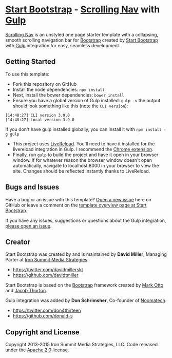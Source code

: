 # [Start Bootstrap](http://startbootstrap.com/) - [Scrolling Nav](http://startbootstrap.com/template-overviews/scrolling-nav/) with [Gulp](http://gulpjs.com/)

[Scrolling Nav](http://startbootstrap.com/template-overviews/scrolling-nav/) is an unstyled one page starter template with a collapsing, smooth scrolling navigation bar for [Bootstrap](http://getbootstrap.com/) created by [Start Bootstrap](http://startbootstrap.com/) with [Gulp](http://gulpjs.com/) integration for easy, seamless development.

## Getting Started

To use this template:
* Fork this repository on GitHub
* Install the node dependencies: ```npm install```
* Next, install the bower dependencies: ```bower install```
* Ensure you have a global version of Gulp installed: ```gulp -v``` the output should look something like this (note the ```CLI version```):

```Shell
[14:48:27] CLI version 3.9.0
[14:48:27] Local version 3.9.0
```
If you don't have gulp installed globally, you can install it with ```npm install -g gulp```
* This project uses [LiveReload](http://livereload.com/). You'll need to have it installed for the livereload integration in Gulp. I recommend the [Chrome extension](https://chrome.google.com/webstore/detail/livereload/jnihajbhpnppcggbcgedagnkighmdlei).
* Finally, run ```gulp``` to build the project and have it open in your browser window. If for whatever reason the browser window doesn't open automatically, navigate to localhost:8000 in your browser to view the site. Changes should be reflected instantly thanks to LiveReload.

## Bugs and Issues

Have a bug or an issue with this template? [Open a new issue](https://github.com/IronSummitMedia/startbootstrap-scrolling-nav/issues) here on GitHub or leave a comment on the [template overview page at Start Bootstrap](http://startbootstrap.com/template-overviews/scrolling-nav/).

If you have any issues, suggestions or questions about the Gulp integration, [please open an issue](https://github.com/donald-s/onepage-bootstrap-gulp).

## Creator

Start Bootstrap was created by and is maintained by **David Miller**, Managing Parter at [Iron Summit Media Strategies](http://www.ironsummitmedia.com/).

* https://twitter.com/davidmillerskt
* https://github.com/davidtmiller

Start Bootstrap is based on the [Bootstrap](http://getbootstrap.com/) framework created by [Mark Otto](https://twitter.com/mdo) and [Jacob Thorton](https://twitter.com/fat).

Gulp integration was added by **Don Schrimsher**, Co-founder of [Noomatech](http://noomatech.com).

* https://twitter.com/don4thirteen
* https://github.com/donald-s

## Copyright and License

Copyright 2013-2015 Iron Summit Media Strategies, LLC. Code released under the [Apache 2.0](https://github.com/IronSummitMedia/startbootstrap-scrolling-nav/blob/gh-pages/LICENSE) license.
